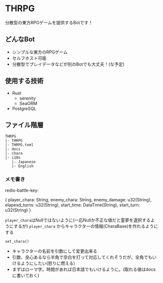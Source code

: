 # THRPG

分散型の東方RPGゲームを提供するBotです！

## どんなBot

- シンプルな東方のRPGゲーム
- セルフホスト可能
- 分散型でプレイデータなどが別のBotでも大丈夫！(な予定)

## 使用する技術

- Rust
  - serenity
  - SeaORM
- PostgreSQL

## ファイル階層
```
THRPG
|- THRPG
|- THRPG.toml
|- docs
|- chara
|- i18n
   |- Japanese
   |- English
```


### メモ書き

redis-battle-key:

<user-id> {
	player_chara: String,
	enemy_chara: String,
	enemy_damage: u32(String),
	elapesd_turns: u32(String),
	start_time: DataTime(String),
	start_turn: u32(String)
}

`player_chara`はNullではないように(一応Nullか不正な値だと霊夢を選択するようにするが)
`player_chara` からキャラクターの情報(CharaBase)を作れるようにする

`set_chara()`

- キャラクターの名前を引数にして変更出来る
- 引数、良心あるなら半角で空白を打って対応してくれそうだが、全角でもいけるようにしたい(怒りに燃える)
- まずはローマ字。時間があれば日本語でもいけるように。(取れる値はdocsに書いておく)
